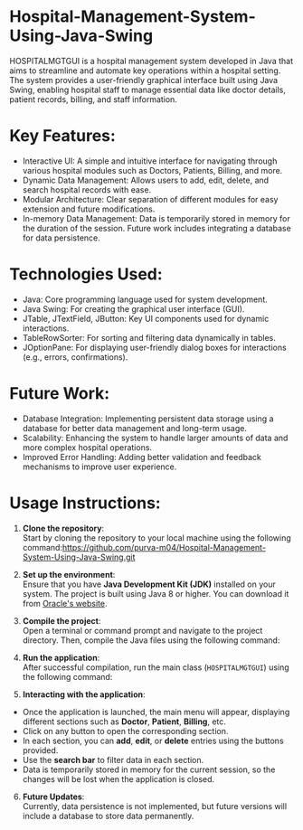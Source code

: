 # Hospital-Management-System-Using-Java-Swing

HOSPITALMGTGUI is a hospital management system developed in Java that aims to streamline and automate key operations within a hospital setting. The system provides a user-friendly graphical interface built using Java Swing, enabling hospital staff to manage essential data like doctor details, patient records, billing, and staff information.

# Key Features:
- Interactive UI: A simple and intuitive interface for navigating through various hospital modules such as Doctors, Patients, Billing, and more.
- Dynamic Data Management: Allows users to add, edit, delete, and search hospital records with ease.
- Modular Architecture: Clear separation of different modules for easy extension and future modifications.
- In-memory Data Management: Data is temporarily stored in memory for the duration of the session. Future work includes integrating a database for data persistence.

# Technologies Used:
- Java: Core programming language used for system development.
- Java Swing: For creating the graphical user interface (GUI).
- JTable, JTextField, JButton: Key UI components used for dynamic interactions.
- TableRowSorter: For sorting and filtering data dynamically in tables.
- JOptionPane: For displaying user-friendly dialog boxes for interactions (e.g., errors, confirmations).

# Future Work:
- Database Integration: Implementing persistent data storage using a database for better data management and long-term usage.
- Scalability: Enhancing the system to handle larger amounts of data and more complex hospital operations.
- Improved Error Handling: Adding better validation and feedback mechanisms to improve user experience.
  
# Usage Instructions:

1. **Clone the repository**:  
   Start by cloning the repository to your local machine using the following command:https://github.com/purva-m04/Hospital-Management-System-Using-Java-Swing.git

2. **Set up the environment**:  
Ensure that you have **Java Development Kit (JDK)** installed on your system. The project is built using Java 8 or higher. You can download it from [Oracle's website](https://www.oracle.com/java/technologies/javase-jdk8-downloads.html).

3. **Compile the project**:  
Open a terminal or command prompt and navigate to the project directory. Then, compile the Java files using the following command:


4. **Run the application**:  
After successful compilation, run the main class (`HOSPITALMGTGUI`) using the following command:


5. **Interacting with the application**:  
- Once the application is launched, the main menu will appear, displaying different sections such as **Doctor**, **Patient**, **Billing**, etc.
- Click on any button to open the corresponding section.
- In each section, you can **add**, **edit**, or **delete** entries using the buttons provided.
- Use the **search bar** to filter data in each section.
- Data is temporarily stored in memory for the current session, so the changes will be lost when the application is closed.

6. **Future Updates**:  
Currently, data persistence is not implemented, but future versions will include a database to store data permanently.
   
